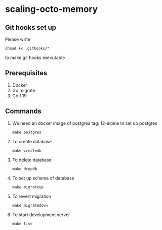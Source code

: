 # scaling-octo-memory

## Git hooks set up
Please write 
```
chmod +x .githooks/*
```
to make git hooks executable

## Prerequisites
1. Docker
2. Go migrate
3. Go 1.19

## Commands 
1. We need an docker image of postgres tag: 12-alpine 
    to set up postgres
    ``` 
    make postgres
    ```
2. To create database
    ```
    make createdb
    ```
3. To delete database
    ```
    make dropdb
    ```
4. To set up schema of database
    ```
    make migrateup
    ```
5. To revert migration
    ```
    make migratedown
    ```
6. To start development server
    ```
    make live
    ```